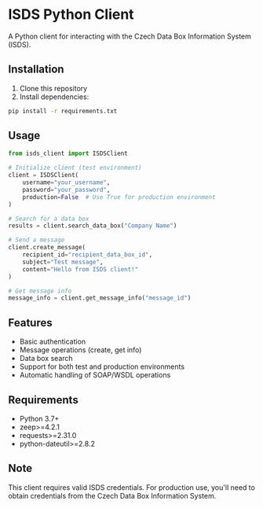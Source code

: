 # ISDS Python Client

A Python client for interacting with the Czech Data Box Information System (ISDS).

## Installation

1. Clone this repository
2. Install dependencies:
```bash
pip install -r requirements.txt
```

## Usage

```python
from isds_client import ISDSClient

# Initialize client (test environment)
client = ISDSClient(
    username="your_username",
    password="your_password",
    production=False  # Use True for production environment
)

# Search for a data box
results = client.search_data_box("Company Name")

# Send a message
client.create_message(
    recipient_id="recipient_data_box_id",
    subject="Test message",
    content="Hello from ISDS client!"
)

# Get message info
message_info = client.get_message_info("message_id")
```

## Features

- Basic authentication
- Message operations (create, get info)
- Data box search
- Support for both test and production environments
- Automatic handling of SOAP/WSDL operations

## Requirements

- Python 3.7+
- zeep>=4.2.1
- requests>=2.31.0
- python-dateutil>=2.8.2

## Note

This client requires valid ISDS credentials. For production use, you'll need to obtain credentials from the Czech Data Box Information System. 